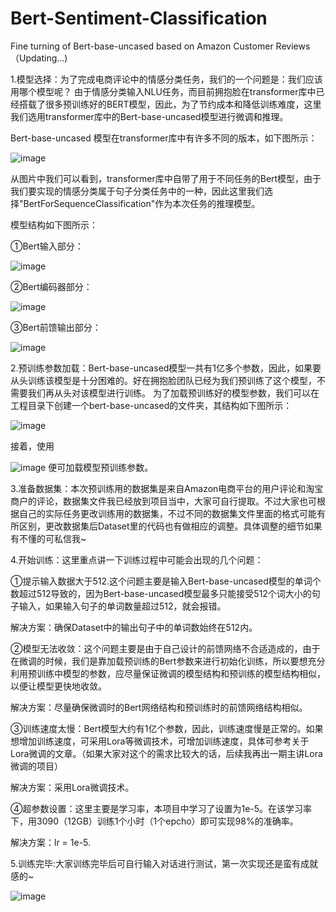 # Bert-Sentiment-Classification
Fine turning of Bert-base-uncased based on Amazon Customer Reviews（Updating...)

1.模型选择：为了完成电商评论中的情感分类任务，我们的一个问题是：我们应该用哪个模型呢？
由于情感分类输入NLU任务，而目前拥抱脸在transformer库中已经搭载了很多预训练好的BERT模型，因此，为了节约成本和降低训练难度，这里我们选用transformer库中的Bert-base-uncased模型进行微调和推理。

Bert-base-uncased 模型在transformer库中有许多不同的版本，如下图所示：

![image](https://github.com/HDX37/Bert-Sentiment-Classification/assets/128899278/02fec6ed-f2ab-404b-b367-371b1939ccd0)

从图片中我们可以看到，transformer库中自带了用于不同任务的Bert模型，由于我们要实现的情感分类属于句子分类任务中的一种，因此这里我们选择"BertForSequenceClassification"作为本次任务的推理模型。

模型结构如下图所示：

①Bert输入部分：

![image](https://github.com/HDX37/Bert-Sentiment-Classification/assets/128899278/a990bb22-49f9-49a3-8704-80236ef59861)



②Bert编码器部分：

![image](https://github.com/HDX37/Bert-Sentiment-Classification/assets/128899278/10d2d8ce-40f3-4be6-95f8-99c1f0145004)


③Bert前馈输出部分：

![image](https://github.com/HDX37/Bert-Sentiment-Classification/assets/128899278/874d0dd2-13c1-4e28-88c2-c47125c9885d)


2.预训练参数加载：Bert-base-uncased模型一共有1亿多个参数，因此，如果要从头训练该模型是十分困难的。好在拥抱脸团队已经为我们预训练了这个模型，不需要我们再从头对该模型进行训练。
为了加载预训练好的模型参数，我们可以在工程目录下创建一个bert-base-uncased的文件夹，其结构如下图所示：


![image](https://github.com/HDX37/Bert-Sentiment-Classification/assets/128899278/8dbfc4f6-8cb7-4f99-896d-e6a07712da57)

接着，使用

![image](https://github.com/HDX37/Bert-Sentiment-Classification/assets/128899278/c9552053-fdb0-491f-aef5-87968aec0a1d)
便可加载模型预训练参数。

3.准备数据集：本次预训练用的数据集是来自Amazon电商平台的用户评论和淘宝商户的评论，数据集文件我已经放到项目当中，大家可自行提取。不过大家也可根据自己的实际任务更改训练用的数据集，不过不同的数据集文件里面的格式可能有所区别，更改数据集后Dataset里的代码也有做相应的调整。具体调整的细节如果有不懂的可私信我~

4.开始训练：这里重点讲一下训练过程中可能会出现的几个问题：

①提示输入数据大于512.这个问题主要是输入Bert-base-uncased模型的单词个数超过512导致的，因为Bert-base-uncased模型最多只能接受512个词大小的句子输入，如果输入句子的单词数量超过512，就会报错。

解决方案：确保Dataset中的输出句子中的单词数始终在512内。

②模型无法收敛：这个问题主要是由于自己设计的前馈网络不合适造成的，由于在微调的时候，我们是靠加载预训练的Bert参数来进行初始化训练，所以要想充分利用预训练中模型的参数，应尽量保证微调的模型结构和预训练的模型结构相似，以便让模型更快地收敛。

解决方案：尽量确保微调时的Bert网络结构和预训练时的前馈网络结构相似。

③训练速度太慢：Bert模型大约有1亿个参数，因此，训练速度慢是正常的。如果想增加训练速度，可采用Lora等微调技术，可增加训练速度，具体可参考关于Lora微调的文章。（如果大家对这个的需求比较大的话，后续我再出一期主讲Lora微调的项目）

解决方案：采用Lora微调技术。

④超参数设置：这里主要是学习率，本项目中学习了设置为1e-5。在该学习率下，用3090（12GB）训练1个小时（1个epcho）即可实现98%的准确率。

解决方案：lr = 1e-5.

  
5.训练完毕:大家训练完毕后可自行输入对话进行测试，第一次实现还是蛮有成就感的~

![image](https://github.com/HDX37/Bert-Sentiment-Classification/assets/128899278/fec06342-d848-4a39-a464-c8d8033a779b)










